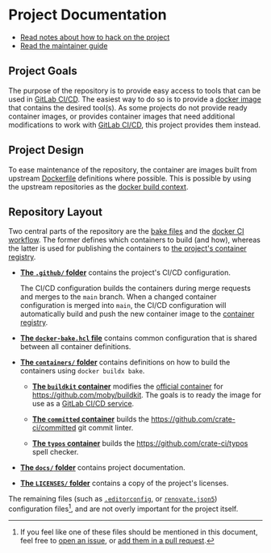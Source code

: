 <!--
SPDX-FileCopyrightText: 2024 Jonas Fierlings <fnoegip@gmail.com>

SPDX-License-Identifier: CC-BY-4.0
-->

# Project Documentation

- [Read notes about how to hack on the project](./developing.md)
- [Read the maintainer guide](./maintenance.md)

## Project Goals

The purpose of the repository is to provide easy access to tools that can be used in [GitLab CI/CD].
The easiest way to do so is to provide a [docker image](https://docs.gitlab.com/ee/ci/docker/using_docker_images.html) that contains the desired tool(s).
As some projects do not provide ready container images, or provides container images that need additional modifications to work with [GitLab CI/CD], this project provides them instead.

[GitLab CI/CD]: https://docs.gitlab.com/ee/ci/

## Project Design

To ease maintenance of the repository, the container are images built from upstream [Dockerfile](https://docs.docker.com/reference/dockerfile/) definitions where possible.
This is possible by using the upstream repositories as the [docker build context](https://docs.docker.com/build/concepts/context/#remote-context).

## Repository Layout

Two central parts of the repository are the [bake files](../containers/) and the [docker CI workflow](../.github/workflows/docker.yaml).
The former defines which containers to build (and how), whereas the latter is used for publishing the containers to [the project's container registry][container registry].

[container registry]: https://github.com/PigeonF?tab=packages&repo_name=containers

- [**The `.github/` folder**](../.github/) contains the project's CI/CD configuration.

  The CI/CD configuration builds the containers during merge requests and merges to the `main` branch.
  When a changed container configuration is merged into `main`, the CI/CD configuration will automatically build and push the new container image to the [container registry].

- [**The `docker-bake.hcl` file**](../docker-bake.hcl) contains common configuration that is shared between all container definitions.

- [**The `containers/` folder**](../containers/) contains definitions on how to build the containers using `docker buildx bake`.

  - [**The `buildkit` container**](../containers/buildkit-service.hcl) modifies the [official container](hub.docker.com/r/moby/buildkit/) for <https://github.com/moby/buildkit>.
    The goals is to ready the image for use as a [GitLab CI/CD service](https://docs.gitlab.com/ee/ci/services/).

  - [**The `committed` container**](../containers/committed.hcl) builds the <https://github.com/crate-ci/committed> git commit linter.

  - [**The `typos` container**](../containers/typos.hcl) builds the <https://github.com/crate-ci/typos> spell checker.

- [**The `docs/` folder**](../docs/) contains project documentation.

- [**The `LICENSES/` folder**](../LICENSES/) contains a copy of the project's licenses.

The remaining files (such as [`.editorconfig`](../.editorconfig), or [`renovate.json5`](../renovate.json5)) configuration files[^configuration-files], and are not overly important for the project itself.

[^configuration-files]: If you feel like one of these files should be mentioned in this document, feel free to [open an issue](https://github.com/PigeonF/containers/issues), or [add them in a pull request](https://github.com/PigeonF/containers/pulls).
